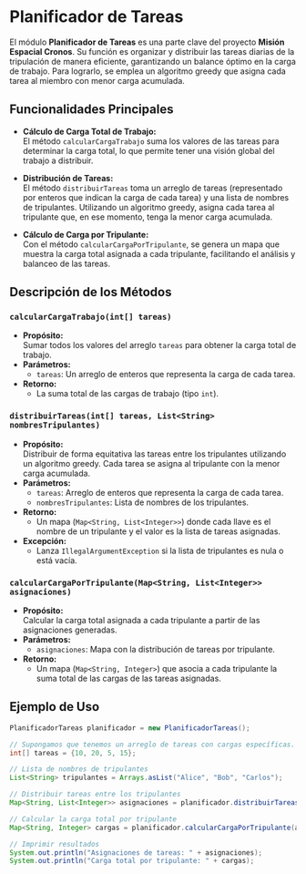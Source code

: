 # Planificador de Tareas

El módulo **Planificador de Tareas** es una parte clave del proyecto **Misión Espacial Cronos**. Su función es organizar y distribuir las tareas diarias de la tripulación de manera eficiente, garantizando un balance óptimo en la carga de trabajo. Para lograrlo, se emplea un algoritmo greedy que asigna cada tarea al miembro con menor carga acumulada.

## Funcionalidades Principales

- **Cálculo de Carga Total de Trabajo:**  
  El método `calcularCargaTrabajo` suma los valores de las tareas para determinar la carga total, lo que permite tener una visión global del trabajo a distribuir.

- **Distribución de Tareas:**  
  El método `distribuirTareas` toma un arreglo de tareas (representado por enteros que indican la carga de cada tarea) y una lista de nombres de tripulantes. Utilizando un algoritmo greedy, asigna cada tarea al tripulante que, en ese momento, tenga la menor carga acumulada.

- **Cálculo de Carga por Tripulante:**  
  Con el método `calcularCargaPorTripulante`, se genera un mapa que muestra la carga total asignada a cada tripulante, facilitando el análisis y balanceo de las tareas.

## Descripción de los Métodos

### `calcularCargaTrabajo(int[] tareas)`

- **Propósito:**  
  Sumar todos los valores del arreglo `tareas` para obtener la carga total de trabajo.
- **Parámetros:**
    - `tareas`: Un arreglo de enteros que representa la carga de cada tarea.
- **Retorno:**
    - La suma total de las cargas de trabajo (tipo `int`).

### `distribuirTareas(int[] tareas, List<String> nombresTripulantes)`

- **Propósito:**  
  Distribuir de forma equitativa las tareas entre los tripulantes utilizando un algoritmo greedy. Cada tarea se asigna al tripulante con la menor carga acumulada.
- **Parámetros:**
    - `tareas`: Arreglo de enteros que representa la carga de cada tarea.
    - `nombresTripulantes`: Lista de nombres de los tripulantes.
- **Retorno:**
    - Un mapa (`Map<String, List<Integer>>`) donde cada llave es el nombre de un tripulante y el valor es la lista de tareas asignadas.
- **Excepción:**
    - Lanza `IllegalArgumentException` si la lista de tripulantes es nula o está vacía.

### `calcularCargaPorTripulante(Map<String, List<Integer>> asignaciones)`

- **Propósito:**  
  Calcular la carga total asignada a cada tripulante a partir de las asignaciones generadas.
- **Parámetros:**
    - `asignaciones`: Mapa con la distribución de tareas por tripulante.
- **Retorno:**
    - Un mapa (`Map<String, Integer>`) que asocia a cada tripulante la suma total de las cargas de las tareas asignadas.

## Ejemplo de Uso

```java
PlanificadorTareas planificador = new PlanificadorTareas();

// Supongamos que tenemos un arreglo de tareas con cargas específicas.
int[] tareas = {10, 20, 5, 15};

// Lista de nombres de tripulantes
List<String> tripulantes = Arrays.asList("Alice", "Bob", "Carlos");

// Distribuir tareas entre los tripulantes
Map<String, List<Integer>> asignaciones = planificador.distribuirTareas(tareas, tripulantes);

// Calcular la carga total por tripulante
Map<String, Integer> cargas = planificador.calcularCargaPorTripulante(asignaciones);

// Imprimir resultados
System.out.println("Asignaciones de tareas: " + asignaciones);
System.out.println("Carga total por tripulante: " + cargas);
